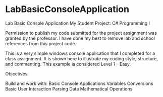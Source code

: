 # LabBasicConsoleApplication

Lab Basic Console Application 
My Student Project: C# Programming I

Permission to publish my code submitted for the project assignment was granted by the professor. I have done my best to remove lab and school references from this project code. 

This is a very simple windows console application that I completed for a class assignment. It is shown here to illustrate my coding style, structure, and commenting. This example is considered Level 1 – Easy.

Objectives:

Build and work with:
Basic Console Applications
Variables
Conversions
Basic User Interaction
Parsing Data
Mathematical Operations

